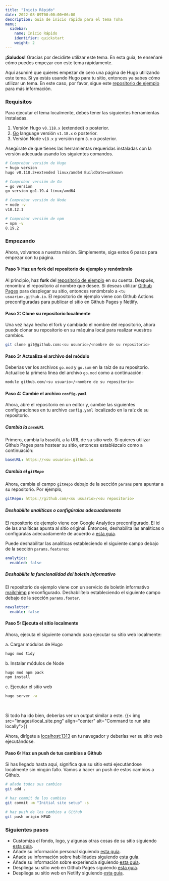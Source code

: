 ```yaml
---
title: "Inicio Rápido"
date: 2022-08-09T00:00:00+06:00
description: Guía de inicio rápido para el tema Toha
menu:
  sidebar:
    name: Inicio Rápido
    identifier: quickstart
    weight: 2
---
```


**¡Saludos!** Gracias por decidirte utilizar este tema. En esta guía, te enseñaré cómo puedes empezar con este tema rápidamente.

Aquí asumiré que quieres empezar de cero una página de Hugo utilizando este tema. Si ya estás usando Hugo para tu sitio, entonces ya sabes cómo utilizar un tema. En este caso, por favor, sigue este [repositorio de ejemplo](https://github.com/hugo-toha/hugo-toha.github.io) para más información.

### Requisitos

Para ejecutar el tema localmente, debes tener las siguientes herramientas instaladas.

1. Versión Hugo `v0.118.x` (extended) o posterior.
2. [Go](https://go.dev/doc/install) language versión `v1.18.x` o posterior.
3. Versión Node `v18.x` y versión npm `8.x` o posterior.

Asegúrate de que tienes las herramientas requeridas instaladas con la versión adecuada usando los siguientes comandos.

```bash
# Comprobar versión de Hugo
➜ hugo version
hugo v0.118.2+extended linux/amd64 BuildDate=unknown

# Comprobar versión de Go
➜ go version
go version go1.19.4 linux/amd64

# Comprobar versión de Node
➜ node -v
v18.12.1

# Comprobar versión de npm
➜ npm -v
8.19.2
```

### Empezando

Ahora, volvamos a nuestra misión. Simplemente, siga estos 6 pasos para empezar con tu página.

#### Paso 1: Haz un fork del repositorio de ejemplo y renómbralo

Al principio, haz **fork** del [repositorio de ejemplo](https://github.com/hugo-toha/hugo-toha.github.io) en su cuenta. Después, renombra el repositorio al nombre que desee. Si deseas utilizar [Github Pages](https://pages.github.com/) para desplegar su sitio, entonces renómbralo a `<tu usuario>.github.io`. El repositorio de ejemplo viene con Github Actions preconfiguradas para publicar el sitio en Github Pages y Netlify.

#### Paso 2: Clone su repositorio localmente

Una vez haya hecho el fork y cambiado el nombre del repositorio, ahora puede clonar su repositorio en su máquina local para realizar vuestros cambios.

```bash
git clone git@github.com:<su usuario>/<nombre de su repositorio>
```

#### Paso 3: Actualiza el archivo del módulo

Deberías ver los archivos `go.mod` y `go.sum` en la raíz de su repositorio. Actualice la primera línea del archivo `go.mod` como a continuación:

```bash
module github.com/<su usuario>/<nombre de su repositorio>
```

#### Paso 4: Cambie el archivo `config.yaml`

Ahora, abre el repositorio en un editor y, cambie las siguientes configuraciones en tu archivo `config.yaml` localizado en la raíz de su repositorio.

##### Cambia la `baseURL`

Primero, cambia la `baseURL` a la URL de su sitio web. Si quieres utilizar Github Pages para hostear su sitio, entonces establézcalo como a continuación:

```yaml
baseURL: https://<su usuario>.github.io
```

##### Cambia el `gitRepo`

Ahora, cambia el campo `gitRepo` debajo de la sección `params` para apuntar a su repositorio. Por ejemplo,

```yaml
gitRepo: https://github.com/<su usuario>/<su repositorio>
```

##### Deshabilite analíticas o configúralas adecuadamente

El repositorio de ejemplo viene con Google Analytics preconfigurado. El id de las analíticas apunta al sitio original. Entonces, deshabilita las analíticas o configúralas adecuadamente de acuerdo a [esta guía](/es/posts/analytics/).

Puede deshabilitar las analíticas estableciendo el siguiente campo debajo de la sección `params.features`:

```yaml
analytics:
  enabled: false
```

##### Deshabilite la funcionalidad del boletín informativo

El repositorio de ejemplo viene con un servicio de boletín informativo [mailchimp](https://mailchimp.com/) preconfigurado. Deshabilítelo estableciendo el siguiente campo debajo de la sección `params.footer`.

```yaml
newsletter:
  enable: false
```

#### Paso 5: Ejecuta el sitio localmente

Ahora, ejecuta el siguiente comando para ejecutar su sitio web localmente:

a. Cargar módulos de Hugo

```bash
hugo mod tidy
```

b. Instalar módulos de Node

```bash
hugo mod npm pack
npm install
```

c. Ejecutar el sitio web

```bash
hugo server -w
```

<br>

Si todo ha ido bien, deberías ver un output similar a este.
{{< img src="images/local_site.png" align="center" alt="Command to run site locally">}}

Ahora, dirígete a [localhost:1313](http://localhost:1313/) en tu navegador y deberías ver su sitio web ejecutándose.

#### Paso 6: Haz un push de tus cambios a Github

Si has llegado hasta aquí, significa que su sitio está ejecutándose localmente sin ningún fallo. Vamos a hacer un push de estos cambios a Github.

```bash
# añade todos sus cambios
git add .

# haz commit de los cambios
git commit -m "Initial site setup" -s

# haz push de los cambios a Github
git push origin HEAD
```

### Siguientes pasos

- Customiza el fondo, logo, y algunas otras cosas de su sitio siguiendo [esta guía](/posts/configuration/site-parameters/).
- Añade su información personal siguiendo [esta guía](/es/posts/configuration/sections/about/).
- Añade su información sobre habilidades siguiendo [esta guía](/es/posts/configuration/sections/skills/).
- Añade su información sobre experiencia siguiendo [esta guía](/es/posts/configuration/sections/experiences).
- Despliega su sitio web en Github Pages siguiendo [esta guía](/es/posts/getting-started/github-pages/).
- Despliega su sitio web en Netlify siguiendo [esta guía](/es/posts/getting-started/netlify/).